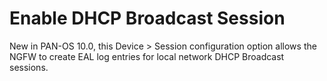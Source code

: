 # Enable DHCP Broadcast Session

New in PAN-OS 10.0, this Device > Session configuration option allows the NGFW
to create EAL log entries for local network DHCP Broadcast sessions.